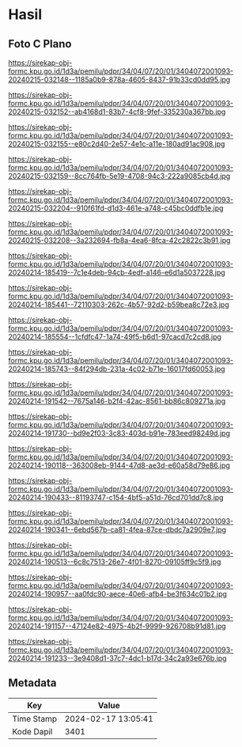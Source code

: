 # Hasil

## Foto C Plano

https://sirekap-obj-formc.kpu.go.id/1d3a/pemilu/pdpr/34/04/07/20/01/3404072001093-20240215-032148--1185a0b9-878a-4605-8437-91b33cd0dd95.jpg

https://sirekap-obj-formc.kpu.go.id/1d3a/pemilu/pdpr/34/04/07/20/01/3404072001093-20240215-032152--ab4168d1-83b7-4cf8-9fef-335230a367bb.jpg

https://sirekap-obj-formc.kpu.go.id/1d3a/pemilu/pdpr/34/04/07/20/01/3404072001093-20240215-032155--e80c2d40-2e57-4e1c-a11e-180ad91ac908.jpg

https://sirekap-obj-formc.kpu.go.id/1d3a/pemilu/pdpr/34/04/07/20/01/3404072001093-20240215-032159--8cc764fb-5e19-4708-94c3-222a9085cb4d.jpg

https://sirekap-obj-formc.kpu.go.id/1d3a/pemilu/pdpr/34/04/07/20/01/3404072001093-20240215-032204--910f61fd-d1d3-461e-a748-c45bc0ddfb1e.jpg

https://sirekap-obj-formc.kpu.go.id/1d3a/pemilu/pdpr/34/04/07/20/01/3404072001093-20240215-032208--3a232694-fb8a-4ea6-8fca-42c2822c3b91.jpg

https://sirekap-obj-formc.kpu.go.id/1d3a/pemilu/pdpr/34/04/07/20/01/3404072001093-20240214-185419--7c1e4deb-94cb-4edf-a146-e6d1a5037228.jpg

https://sirekap-obj-formc.kpu.go.id/1d3a/pemilu/pdpr/34/04/07/20/01/3404072001093-20240214-185441--72110303-262c-4b57-92d2-b59bea8c72e3.jpg

https://sirekap-obj-formc.kpu.go.id/1d3a/pemilu/pdpr/34/04/07/20/01/3404072001093-20240214-185554--1cfdfc47-1a74-49f5-b6d1-97cacd7c2cd8.jpg

https://sirekap-obj-formc.kpu.go.id/1d3a/pemilu/pdpr/34/04/07/20/01/3404072001093-20240214-185743--84f294db-231a-4c02-b71e-16017fd60053.jpg

https://sirekap-obj-formc.kpu.go.id/1d3a/pemilu/pdpr/34/04/07/20/01/3404072001093-20240214-191542--7675a146-b2f4-42ac-8561-bb86c809271a.jpg

https://sirekap-obj-formc.kpu.go.id/1d3a/pemilu/pdpr/34/04/07/20/01/3404072001093-20240214-191730--bd9e2f03-3c83-403d-b91e-783eed98249d.jpg

https://sirekap-obj-formc.kpu.go.id/1d3a/pemilu/pdpr/34/04/07/20/01/3404072001093-20240214-190118--363008eb-9144-47d8-ae3d-e60a58d79e86.jpg

https://sirekap-obj-formc.kpu.go.id/1d3a/pemilu/pdpr/34/04/07/20/01/3404072001093-20240214-190433--81193747-c154-4bf5-a51d-76cd701dd7c8.jpg

https://sirekap-obj-formc.kpu.go.id/1d3a/pemilu/pdpr/34/04/07/20/01/3404072001093-20240214-190341--6ebd567b-ca81-4fea-87ce-dbdc7a2909e7.jpg

https://sirekap-obj-formc.kpu.go.id/1d3a/pemilu/pdpr/34/04/07/20/01/3404072001093-20240214-190513--6c8c7513-26e7-4f01-8270-09105ff9c5f9.jpg

https://sirekap-obj-formc.kpu.go.id/1d3a/pemilu/pdpr/34/04/07/20/01/3404072001093-20240214-190957--aa0fdc90-aece-40e6-afb4-be3f634c01b2.jpg

https://sirekap-obj-formc.kpu.go.id/1d3a/pemilu/pdpr/34/04/07/20/01/3404072001093-20240214-191157--47124e82-4975-4b2f-9999-926708b91d81.jpg

https://sirekap-obj-formc.kpu.go.id/1d3a/pemilu/pdpr/34/04/07/20/01/3404072001093-20240214-191233--3e9408d1-37c7-4dc1-b17d-34c2a93e676b.jpg


## Metadata

| Key        | Value               |
| ---------- | ------------------- |
| Time Stamp | 2024-02-17 13:05:41 |
| Kode Dapil | 3401                |



